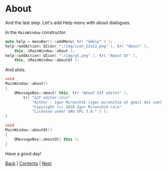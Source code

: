# About

And the last step. Let's add Help menu with about dialogues.

In the `MainWindow` constructor.

```cpp
auto help = menuBar()->addMenu( tr( "&Help" ) );
help->addAction( QIcon( ":/img/icon_22x22.png" ), tr( "About" ),
	this, &MainWindow::about );
help->addAction( QIcon( ":/img/qt.png" ), tr( "About Qt" ),
	this, &MainWindow::aboutQt );
```

And slots.

```cpp
void
MainWindow::about()
{
	QMessageBox::about( this, tr( "About GIF editor" ),
		tr( "GIF editor.\n\n"
			"Author - Igor Mironchik (igor.mironchik at gmail dot com).\n\n"
			"Copyright (c) 2018 Igor Mironchik.\n\n"
			"Licensed under GNU GPL 3.0." ) );
}

void
MainWindow::aboutQt()
{
	QMessageBox::aboutQt( this );
}
```

Have a good day!

[Back](12.md) | [Contents](../README.md) | [Next](../chapter02/01.md)
